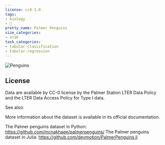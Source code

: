 ```yaml
---
license: cc0-1.0
tags:
- biology
- 🐧
pretty_name: Palmer Penguins
size_categories:
- n<1K
task_categories:
- tabular-classification
- tabular-regression
---
```

![Penguins](https://camo.githubusercontent.com/81cc55ac4e8636f74967d555c89b3f4ec57135d55d3910f6fec5b26af2fcfa1e/68747470733a2f2f616c6c69736f6e686f7273742e6769746875622e696f2f70616c6d657270656e6775696e732f7265666572656e63652f666967757265732f6c7465725f70656e6775696e732e706e67)

## License
Data are available by CC-0 license by the Palmer Station LTER Data Policy and the LTER Data Access Policy for Type I data.

See also:

More information about the dataset is available in its official documentation.

The Palmer penguins dataset in Python: https://github.com/mcnakhaee/palmerpenguins/
The Palmer penguins dataset in Julia: https://github.com/devmotion/PalmerPenguins.jl
